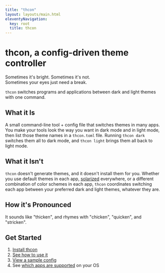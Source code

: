 ```yaml
---
title: "thcon"
layout: layouts/main.html
eleventyNavigation:
  key: root
  title: thcon
---
```


<h1 id="index__title">thcon, a config-driven theme controller</h1>

Sometimes it's bright. Sometimes it's not. \
Sometimes your eyes just need a break.

`thcon` switches programs and applications between dark and light themes with
one command.

## What it Is
A small command-line tool + config file that switches themes in many apps.
You make your tools look the way you want in dark mode and in light mode,
then list those theme names in a `thcon.toml` file. Running `thcon dark`
switches them all to dark mode, and `thcon light` brings them all back to light
mode.

## What it Isn't
`thcon` doesn't generate themes, and it doesn't install them for you. Whether
you use default themes in each app, [solarized](https://ethanschoonover.com/solarized/)
everywhere, or a different combination of color schemes in each app, `thcon`
coordinates switching each app between your preferred dark and light themes,
whatever they are.

## How it's Pronounced
It sounds like "thicken", and rhymes with "chicken", "quicken", and "stricken".

## Get Started
1. [Install thcon](/install)
2. [See how to use it](/usage)
3. [View a sample config](/sample)
4. See [which apps are supported](/apps) on your OS
